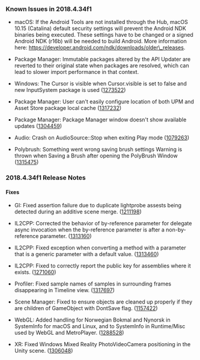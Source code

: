### Known Issues in 2018.4.34f1

*   macOS: If the Android Tools are not installed through the Hub, macOS 10.15 (Catalina) default security settings will prevent the Android NDK binaries being executed. These settings have to be changed or a signed Android NDK (r16b) will be needed to build Android. More information here: https://developer.android.com/ndk/downloads/older\_releases.
    
*   Package Manager: Immutable packages altered by the API Updater are reverted to their original state when packages are resolved, which can lead to slower import performance in that context.
    
*   Windows: The Cursor is visible when Cursor.visible is set to false and new InputSystem package is used ([1273522](https://issuetracker.unity3d.com/issues/the-cursor-dot-visible-equals-false-does-not-work-when-inputsystem-package-is-installed))
    
*   Package Manager: User can't easily configure location of both UPM and Asset Store package local cache ([1317232](https://issuetracker.unity3d.com/issues/user-cant-easily-configure-location-of-both-upm-and-asset-store-package-local-cache))
    
*   Package Manager: Package Manager window doesn't show available updates ([1304459](https://issuetracker.unity3d.com/issues/package-manager-doesnt-show-available-updates))
    
*   Audio: Crash on AudioSource::Stop when exiting Play mode ([1079263](https://issuetracker.unity3d.com/issues/crash-on-audiosource-stop-when-exiting-play-mode))
    
*   Polybrush: Something went wrong saving brush settings Warning is thrown when Saving a Brush after opening the PolyBrush Window ([1315475](https://issuetracker.unity3d.com/issues/polybrush-something-went-wrong-saving-brush-settings-warning-is-thrown-when-saving-a-brush-after-opening-the-polybrush-window))
    

### 2018.4.34f1 Release Notes

#### Fixes

*   GI: Fixed assertion failure due to duplicate lightprobe assests being detected during an additive scene merge. ([1211198](https://issuetracker.unity3d.com/issues/lighting-assertion-failed-on-expression-pred-star-previous-star-i-is-thrown-on-additively-adding-a-new-scene-to-a-baked-scene))
    
*   IL2CPP: Corrected the behavior of by-reference parameter for delegate async invocation when the by-reference parameter is after a non-by-reference parameter. ([1313160](https://issuetracker.unity3d.com/issues/delegate-dot-endinvoke-always-returns-null-in-a-build-when-using-the-il2cpp-scripting-backend))
    
*   IL2CPP: Fixed exception when converting a method with a parameter that is a generic parameter with a default value. ([1313460](https://issuetracker.unity3d.com/issues/il2cpp-build-fails-when-passing-a-default-t-as-an-in-parameter-to-a-method))
    
*   IL2CPP: Fixed to correctly report the public key for assemblies where it exists. ([1271060](https://issuetracker.unity3d.com/issues/il2cpp-securityexception-is-thrown-in-build-when-using-humanizer-plugin))
    
*   Profiler: Fixed sample names of samples in surrounding frames disappearing in Timeline view. ([1317697](https://issuetracker.unity3d.com/issues/profiler-timeline-sample-names-from-surrounding-frames-disappear-when-zooming-or-panning))
    
*   Scene Manager: Fixed to ensure objects are cleaned up properly if they are children of GameObject with DontSave flag. ([1157422](https://issuetracker.unity3d.com/issues/gameobjects-with-hideflags-dot-dontsave-raise-an-error-when-reloading-the-scene))
    
*   WebGL: Added handling for Norwegian Bokmal and Nynorsk in SystemInfo for macOS and Linux, and to SystemInfo in Runtime/Misc used by WebGL and MetroPlayer. ([1288528](https://issuetracker.unity3d.com/issues/application-dot-systemlanguage-returns-unknown-when-system-language-is-set-to-norwegian-bokmal-slash-nynorsk))
    
*   XR: Fixed Windows Mixed Reality PhotoVideoCamera positioning in the Unity scene. ([1306048](https://issuetracker.unity3d.com/issues/2018-dot-4-2019-dot-4-mrc-error-when-photovideocamera-enabled-and-camera-attached-to-object))